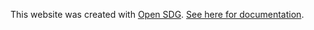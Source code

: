 This website was created with [Open SDG](https://github.com/open-sdg/open-sdg). [See here for documentation](https://open-sdg.readthedocs.io).